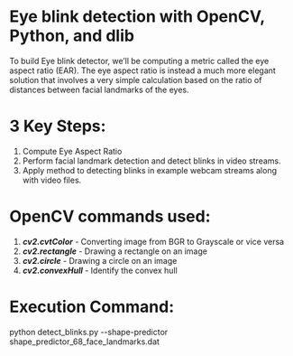 # Eye blink detection with OpenCV, Python, and dlib

To build Eye blink detector, we’ll be computing a metric called the eye aspect ratio (EAR). The eye aspect ratio is instead a much more elegant solution that involves a very simple calculation based on the ratio of distances between facial landmarks of the eyes.

# 3 Key Steps:
1) Compute Eye Aspect Ratio
2) Perform facial landmark detection and detect blinks in video streams.
3) Apply method to detecting blinks in example webcam streams along with video files.

# OpenCV commands used:
1) ***cv2.cvtColor*** - Converting image from BGR to Grayscale or vice versa
2) ***cv2.rectangle*** - Drawing a rectangle on an image
3) ***cv2.circle*** - Drawing a circle on an image
4) ***cv2.convexHull*** - Identify the convex hull 

# Execution Command:
python detect_blinks.py --shape-predictor shape_predictor_68_face_landmarks.dat 

